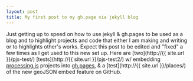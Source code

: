 ```yaml
---
layout: post
title: My first post to my gh.page via jekyll blog
---
```


Just getting up to speed on how to use jekyll & gh.pages to be used as a blog and to highlight projects and code that either I am making and writing or to highlights other's works. Expect this post to be edited and "fixed" a few times as I get used to this new set up. Here are [two](http://{{ site.url }}/pjs-test/) [tests](http://{{ site.url }}/pjs-test2/) w/ embedding [processing.js](http://processingjs.org) projects into [gh.pages](http://pages.github.com), & a [test](http://{{ site.url }}/places/) of the new geoJSON embed feature on GitHub.
